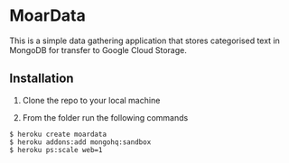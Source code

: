 # MoarData

This is a simple data gathering application that stores categorised text in MongoDB for transfer to Google Cloud Storage.

## Installation

1. Clone the repo to your local machine

2. From the folder run the following commands

```
$ heroku create moardata
$ heroku addons:add mongohq:sandbox
$ heroku ps:scale web=1
```